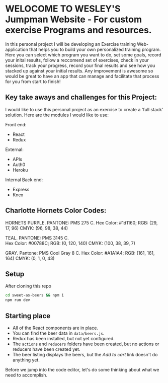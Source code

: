 # WELOCOME TO WESLEY'S Jumpman Website - For custom exercise Programs and resources.

In this personal project I will be developing an Exercise training Web-application that helps you to build your own personalized training program. Here you can select which program you want to do, set some goals, record your inital results, follow a reccomend set of exercises, check in your sessions, track your progress, record your final results and see how you stacked up against your initial results. Any improvement is awesome so would be great to have an app that can manage and facilitate that process for you from start to finish!

## Key take aways and challenges for this Project:

I would like to use this personal project as an exercise to create a 'full stack' solution. Here are the modules I would like to use:

Front end:
- React
- Redux

External:
- APIs
- Auth0
- Heroku

Internal Back end:
- Express
- Knex

## Charlotte Hornets Color Codes:

HORNETS PURPLE. 
    PANTONE: PMS 275 C. 
    Hex Color: #1d1160; 
    RGB: (29, 17, 96) 
    CMYK: (96, 98, 38, 44)

TEAL. 
    PANTONE: PMS 3145 C.   
    Hex Color: #00788C; 
    RGB: (0, 120, 140) 
    CMYK: (100, 38, 39, 7)

GRAY. 
    Pantone: PMS Cool Gray 8 C. 
    Hex Color: #A1A1A4; 
    RGB: (161, 161, 164) 
    CMYK: (0, 1, 0, 43)

## Setup

After cloning this repo

```sh
cd sweet-as-beers && npm i
npm run dev
```


## Starting place

* All of the React components are in place.
* You can find the beer data in `data/beers.js`.
* Redux has been installed, but not yet configured.
* The `actions` and `reducers` folders have been created, but no actions or reducers have been created yet.
* The beer listing displays the beers, but the _Add to cart_ link doesn't do anything yet.

Before we jump into the code editor, let's do some thinking about what we need to accomplish.